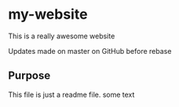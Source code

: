 # my-website

This is a really awesome website

Updates made on master on GitHub before rebase

## Purpose 

This file is just a readme file. some text
